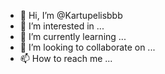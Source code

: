 - 👋 Hi, I’m @Kartupelisbbb
- 👀 I’m interested in ...
- 🌱 I’m currently learning ...
- 💞️ I’m looking to collaborate on ...
- 📫 How to reach me ...

<!---
Kartupelisbbb/Kartupelisbbb is a ✨ special ✨ repository because its `README.md` (this file) appears on your GitHub profile.
You can click the Preview link to take a look at your changes.
--->
